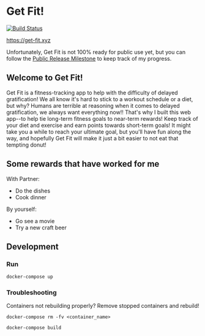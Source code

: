 # Get Fit!

[![Build Status](https://img.shields.io/travis/com/samhinshaw/get_fit.svg?style=flat-square)](https://travis-ci.com/samhinshaw/get_fit)

https://get-fit.xyz

Unfortunately, Get Fit is not 100% ready for public use yet, but you can follow the [Public Release Milestone](https://github.com/samhinshaw/get_fit/milestone/1) to keep track of my progress.

## Welcome to Get Fit!

Get Fit is a fitness-tracking app to help with the difficulty of delayed gratification! We all know it's hard to stick to a workout schedule or a diet, but why? Humans are terrible at reasoning when it comes to delayed gratification, we always want everything now!! That's why I built this web app--to help tie long-term fitness goals to near-term rewards! Keep track of your diet and exercise and earn points towards short-term goals! It might take you a while to reach your ultimate goal, but you'll have fun along the way, and hopefully Get Fit will make it just a bit easier to not eat that tempting donut!

## Some rewards that have worked for me

With Partner:

- Do the dishes
- Cook dinner

By yourself:

- Go see a movie
- Try a new craft beer

## Development

### Run

```sh
docker-compose up
```

### Troubleshooting

Containers not rebuilding properly? Remove stopped containers and rebuild!

```
docker-compose rm -fv <container_name>
```

```sh
docker-compose build
```
